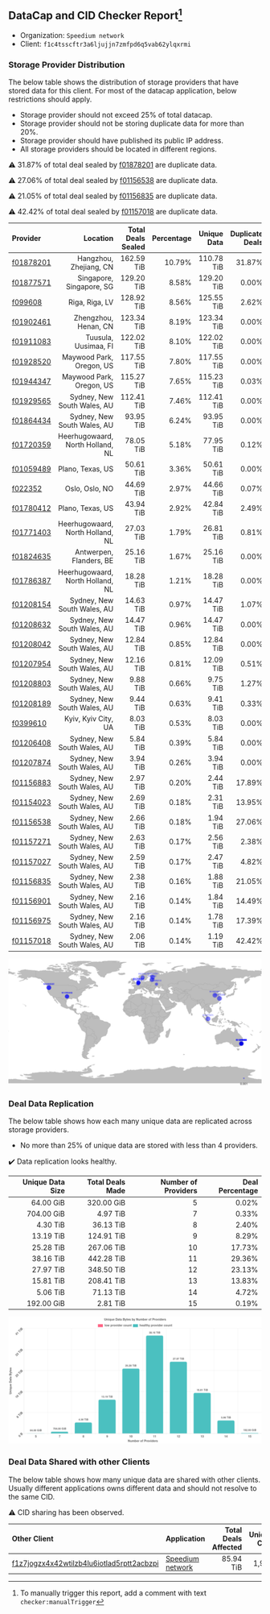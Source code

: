 ## DataCap and CID Checker Report[^1]
 - Organization: `Speedium network`
 - Client: `f1c4tsscftr3a6ljujjn7zmfpd6q5vab62ylqxrmi`
### Storage Provider Distribution
The below table shows the distribution of storage providers that have stored data for this client.
For most of the datacap application, below restrictions should apply.
 - Storage provider should not exceed 25% of total datacap.
 - Storage provider should not be storing duplicate data for more than 20%.
 - Storage provider should have published its public IP address.
 - All storage providers should be located in different regions.

⚠️ 31.87% of total deal sealed by [f01878201](https://filfox.info/en/address/f01878201) are duplicate data.

⚠️ 27.06% of total deal sealed by [f01156538](https://filfox.info/en/address/f01156538) are duplicate data.

⚠️ 21.05% of total deal sealed by [f01156835](https://filfox.info/en/address/f01156835) are duplicate data.

⚠️ 42.42% of total deal sealed by [f01157018](https://filfox.info/en/address/f01157018) are duplicate data.

| Provider                                              |                         Location | Total Deals Sealed | Percentage | Unique Data | Duplicate Deals |
| :---------------------------------------------------- | -------------------------------: | -----------------: | ---------: | ----------: | --------------: |
| [f01878201](https://filfox.info/en/address/f01878201) |           Hangzhou, Zhejiang, CN |         162.59 TiB |     10.79% |  110.78 TiB |          31.87% |
| [f01877571](https://filfox.info/en/address/f01877571) |         Singapore, Singapore, SG |         129.20 TiB |      8.58% |  129.20 TiB |           0.00% |
| [f099608](https://filfox.info/en/address/f099608)     |                   Riga, Riga, LV |         128.92 TiB |      8.56% |  125.55 TiB |           2.62% |
| [f01902461](https://filfox.info/en/address/f01902461) |             Zhengzhou, Henan, CN |         123.34 TiB |      8.19% |  123.34 TiB |           0.00% |
| [f01911083](https://filfox.info/en/address/f01911083) |             Tuusula, Uusimaa, FI |         122.02 TiB |      8.10% |  122.02 TiB |           0.00% |
| [f01928520](https://filfox.info/en/address/f01928520) |         Maywood Park, Oregon, US |         117.55 TiB |      7.80% |  117.55 TiB |           0.00% |
| [f01944347](https://filfox.info/en/address/f01944347) |         Maywood Park, Oregon, US |         115.27 TiB |      7.65% |  115.23 TiB |           0.03% |
| [f01929565](https://filfox.info/en/address/f01929565) |      Sydney, New South Wales, AU |         112.41 TiB |      7.46% |  112.41 TiB |           0.00% |
| [f01864434](https://filfox.info/en/address/f01864434) |      Sydney, New South Wales, AU |          93.95 TiB |      6.24% |   93.95 TiB |           0.00% |
| [f01720359](https://filfox.info/en/address/f01720359) | Heerhugowaard, North Holland, NL |          78.05 TiB |      5.18% |   77.95 TiB |           0.12% |
| [f01059489](https://filfox.info/en/address/f01059489) |                 Plano, Texas, US |          50.61 TiB |      3.36% |   50.61 TiB |           0.00% |
| [f022352](https://filfox.info/en/address/f022352)     |                   Oslo, Oslo, NO |          44.69 TiB |      2.97% |   44.66 TiB |           0.07% |
| [f01780412](https://filfox.info/en/address/f01780412) |                 Plano, Texas, US |          43.94 TiB |      2.92% |   42.84 TiB |           2.49% |
| [f01771403](https://filfox.info/en/address/f01771403) | Heerhugowaard, North Holland, NL |          27.03 TiB |      1.79% |   26.81 TiB |           0.81% |
| [f01824635](https://filfox.info/en/address/f01824635) |          Antwerpen, Flanders, BE |          25.16 TiB |      1.67% |   25.16 TiB |           0.00% |
| [f01786387](https://filfox.info/en/address/f01786387) | Heerhugowaard, North Holland, NL |          18.28 TiB |      1.21% |   18.28 TiB |           0.00% |
| [f01208154](https://filfox.info/en/address/f01208154) |      Sydney, New South Wales, AU |          14.63 TiB |      0.97% |   14.47 TiB |           1.07% |
| [f01208632](https://filfox.info/en/address/f01208632) |      Sydney, New South Wales, AU |          14.47 TiB |      0.96% |   14.47 TiB |           0.00% |
| [f01208042](https://filfox.info/en/address/f01208042) |      Sydney, New South Wales, AU |          12.84 TiB |      0.85% |   12.84 TiB |           0.00% |
| [f01207954](https://filfox.info/en/address/f01207954) |      Sydney, New South Wales, AU |          12.16 TiB |      0.81% |   12.09 TiB |           0.51% |
| [f01208803](https://filfox.info/en/address/f01208803) |      Sydney, New South Wales, AU |           9.88 TiB |      0.66% |    9.75 TiB |           1.27% |
| [f01208189](https://filfox.info/en/address/f01208189) |      Sydney, New South Wales, AU |           9.44 TiB |      0.63% |    9.41 TiB |           0.33% |
| [f0399610](https://filfox.info/en/address/f0399610)   |              Kyiv, Kyiv City, UA |           8.03 TiB |      0.53% |    8.03 TiB |           0.00% |
| [f01206408](https://filfox.info/en/address/f01206408) |      Sydney, New South Wales, AU |           5.84 TiB |      0.39% |    5.84 TiB |           0.00% |
| [f01207874](https://filfox.info/en/address/f01207874) |      Sydney, New South Wales, AU |           3.94 TiB |      0.26% |    3.94 TiB |           0.00% |
| [f01156883](https://filfox.info/en/address/f01156883) |      Sydney, New South Wales, AU |           2.97 TiB |      0.20% |    2.44 TiB |          17.89% |
| [f01154023](https://filfox.info/en/address/f01154023) |      Sydney, New South Wales, AU |           2.69 TiB |      0.18% |    2.31 TiB |          13.95% |
| [f01156538](https://filfox.info/en/address/f01156538) |      Sydney, New South Wales, AU |           2.66 TiB |      0.18% |    1.94 TiB |          27.06% |
| [f01157271](https://filfox.info/en/address/f01157271) |      Sydney, New South Wales, AU |           2.63 TiB |      0.17% |    2.56 TiB |           2.38% |
| [f01157027](https://filfox.info/en/address/f01157027) |      Sydney, New South Wales, AU |           2.59 TiB |      0.17% |    2.47 TiB |           4.82% |
| [f01156835](https://filfox.info/en/address/f01156835) |      Sydney, New South Wales, AU |           2.38 TiB |      0.16% |    1.88 TiB |          21.05% |
| [f01156901](https://filfox.info/en/address/f01156901) |      Sydney, New South Wales, AU |           2.16 TiB |      0.14% |    1.84 TiB |          14.49% |
| [f01156975](https://filfox.info/en/address/f01156975) |      Sydney, New South Wales, AU |           2.16 TiB |      0.14% |    1.78 TiB |          17.39% |
| [f01157018](https://filfox.info/en/address/f01157018) |      Sydney, New South Wales, AU |           2.06 TiB |      0.14% |    1.19 TiB |          42.42% |

![Provider Distribution](https://raw.githubusercontent.com/data-preservation-programs/filplus-checker-assets/main/filecoin-project/filecoin-plus-large-datasets/issues/341/1671009156610.png)
### Deal Data Replication
The below table shows how each many unique data are replicated across storage providers.
- No more than 25% of unique data are stored with less than 4 providers.

✔️ Data replication looks healthy.

| Unique Data Size | Total Deals Made | Number of Providers | Deal Percentage |
| ---------------: | ---------------: | ------------------: | --------------: |
|        64.00 GiB |       320.00 GiB |                   5 |           0.02% |
|       704.00 GiB |         4.97 TiB |                   7 |           0.33% |
|         4.30 TiB |        36.13 TiB |                   8 |           2.40% |
|        13.19 TiB |       124.91 TiB |                   9 |           8.29% |
|        25.28 TiB |       267.06 TiB |                  10 |          17.73% |
|        38.16 TiB |       442.28 TiB |                  11 |          29.36% |
|        27.97 TiB |       348.50 TiB |                  12 |          23.13% |
|        15.81 TiB |       208.41 TiB |                  13 |          13.83% |
|         5.06 TiB |        71.13 TiB |                  14 |           4.72% |
|       192.00 GiB |         2.81 TiB |                  15 |           0.19% |

![Replication Distribution](https://raw.githubusercontent.com/data-preservation-programs/filplus-checker-assets/main/filecoin-project/filecoin-plus-large-datasets/issues/341/1671009157290.png)
### Deal Data Shared with other Clients
The below table shows how many unique data are shared with other clients.
Usually different applications owns different data and should not resolve to the same CID.

⚠️ CID sharing has been observed.

| Other Client                                                                                                          | Application                                                                                     | Total Deals Affected | Unique CIDs |        Verifier |
| :-------------------------------------------------------------------------------------------------------------------- | :---------------------------------------------------------------------------------------------- | -------------------: | ----------: | --------------: |
| [f1z7jogzx4x42wtilzb4lu6iotlad5rptt2acbzpi](https://filfox.info/en/address/f1z7jogzx4x42wtilzb4lu6iotlad5rptt2acbzpi) | [Speedium network](https://github.com/filecoin-project/filecoin-plus-large-datasets/issues/339) |            85.94 TiB |       1,913 | LDN v3 multisig |

[^1]: To manually trigger this report, add a comment with text `checker:manualTrigger`
